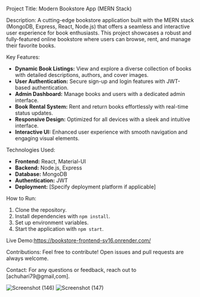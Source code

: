 

Project Title: Modern Bookstore App (MERN Stack)

Description:
A cutting-edge bookstore application built with the MERN stack (MongoDB, Express, React, Node.js) that offers a seamless and interactive user experience for book enthusiasts. This project showcases a robust and fully-featured online bookstore where users can browse, rent, and manage their favorite books.

Key Features:
- **Dynamic Book Listings:** View and explore a diverse collection of books with detailed descriptions, authors, and cover images.
- **User Authentication:** Secure sign-up and login features with JWT-based authentication.
- **Admin Dashboard:** Manage books and users with a dedicated admin interface.
- **Book Rental System:** Rent and return books effortlessly with real-time status updates.
- **Responsive Design:** Optimized for all devices with a sleek and intuitive interface.
- **Interactive UI:** Enhanced user experience with smooth navigation and engaging visual elements.

Technologies Used:
- **Frontend:** React, Material-UI
- **Backend:** Node.js, Express
- **Database:** MongoDB
- **Authentication:** JWT
- **Deployment:** [Specify deployment platform if applicable]

How to Run:
1. Clone the repository.
2. Install dependencies with `npm install`.
3. Set up environment variables.
4. Start the application with `npm start`.

Live Demo:https://bookstore-frontend-sv16.onrender.com/

Contributions: Feel free to contribute! Open issues and pull requests are always welcome.

Contact: For any questions or feedback, reach out to [achuhari79@gmail,com].


![Screenshot (146)](https://github.com/user-attachments/assets/fc95e192-0d4e-4da0-a802-d26ec7dd7cd4)
![Screenshot (147)](https://github.com/user-attachments/assets/b83774dc-a090-4b69-9e43-553a083f2c6a)

